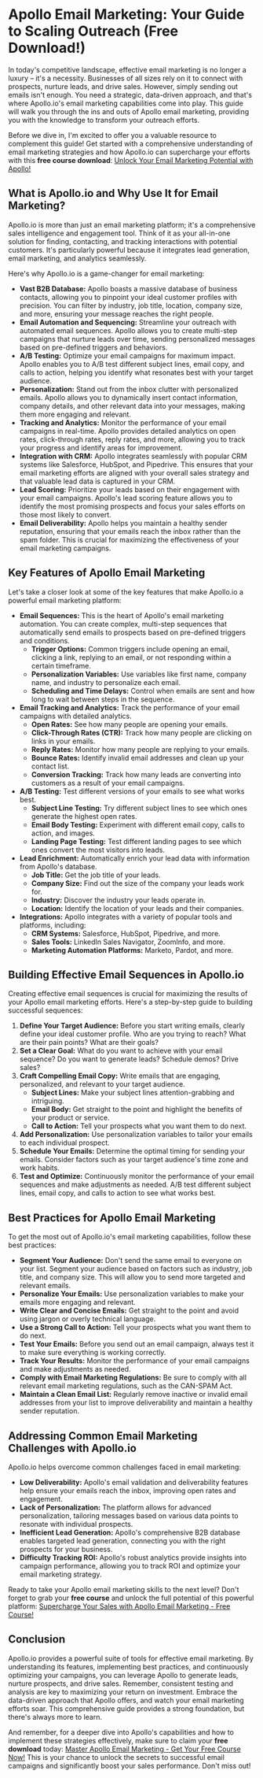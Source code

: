 # Apollo Email Marketing: Your Guide to Scaling Outreach (Free Download!)

In today's competitive landscape, effective email marketing is no longer a luxury – it's a necessity. Businesses of all sizes rely on it to connect with prospects, nurture leads, and drive sales. However, simply sending out emails isn't enough. You need a strategic, data-driven approach, and that's where Apollo.io's email marketing capabilities come into play. This guide will walk you through the ins and outs of Apollo email marketing, providing you with the knowledge to transform your outreach efforts.

Before we dive in, I'm excited to offer you a valuable resource to complement this guide! Get started with a comprehensive understanding of email marketing strategies and how Apollo.io can supercharge your efforts with this **free course download**: [Unlock Your Email Marketing Potential with Apollo!](https://udemywork.com/apollo-email-marketing)

## What is Apollo.io and Why Use It for Email Marketing?

Apollo.io is more than just an email marketing platform; it's a comprehensive sales intelligence and engagement tool.  Think of it as your all-in-one solution for finding, contacting, and tracking interactions with potential customers. It's particularly powerful because it integrates lead generation, email marketing, and analytics seamlessly.

Here's why Apollo.io is a game-changer for email marketing:

*   **Vast B2B Database:** Apollo boasts a massive database of business contacts, allowing you to pinpoint your ideal customer profiles with precision. You can filter by industry, job title, location, company size, and more, ensuring your message reaches the right people.
*   **Email Automation and Sequencing:** Streamline your outreach with automated email sequences. Apollo allows you to create multi-step campaigns that nurture leads over time, sending personalized messages based on pre-defined triggers and behaviors.
*   **A/B Testing:** Optimize your email campaigns for maximum impact. Apollo enables you to A/B test different subject lines, email copy, and calls to action, helping you identify what resonates best with your target audience.
*   **Personalization:** Stand out from the inbox clutter with personalized emails. Apollo allows you to dynamically insert contact information, company details, and other relevant data into your messages, making them more engaging and relevant.
*   **Tracking and Analytics:**  Monitor the performance of your email campaigns in real-time.  Apollo provides detailed analytics on open rates, click-through rates, reply rates, and more, allowing you to track your progress and identify areas for improvement.
*   **Integration with CRM:**  Apollo integrates seamlessly with popular CRM systems like Salesforce, HubSpot, and Pipedrive. This ensures that your email marketing efforts are aligned with your overall sales strategy and that valuable lead data is captured in your CRM.
*   **Lead Scoring:** Prioritize your leads based on their engagement with your email campaigns. Apollo's lead scoring feature allows you to identify the most promising prospects and focus your sales efforts on those most likely to convert.
*   **Email Deliverability:** Apollo helps you maintain a healthy sender reputation, ensuring that your emails reach the inbox rather than the spam folder. This is crucial for maximizing the effectiveness of your email marketing campaigns.

## Key Features of Apollo Email Marketing

Let's take a closer look at some of the key features that make Apollo.io a powerful email marketing platform:

*   **Email Sequences:** This is the heart of Apollo's email marketing automation. You can create complex, multi-step sequences that automatically send emails to prospects based on pre-defined triggers and conditions.
    *   **Trigger Options:** Common triggers include opening an email, clicking a link, replying to an email, or not responding within a certain timeframe.
    *   **Personalization Variables:** Use variables like first name, company name, and industry to personalize each email.
    *   **Scheduling and Time Delays:** Control when emails are sent and how long to wait between steps in the sequence.
*   **Email Tracking and Analytics:** Track the performance of your email campaigns with detailed analytics.
    *   **Open Rates:** See how many people are opening your emails.
    *   **Click-Through Rates (CTR):** Track how many people are clicking on links in your emails.
    *   **Reply Rates:** Monitor how many people are replying to your emails.
    *   **Bounce Rates:** Identify invalid email addresses and clean up your contact list.
    *   **Conversion Tracking:** Track how many leads are converting into customers as a result of your email campaigns.
*   **A/B Testing:** Test different versions of your emails to see what works best.
    *   **Subject Line Testing:** Try different subject lines to see which ones generate the highest open rates.
    *   **Email Body Testing:** Experiment with different email copy, calls to action, and images.
    *   **Landing Page Testing:**  Test different landing pages to see which ones convert the most visitors into leads.
*   **Lead Enrichment:**  Automatically enrich your lead data with information from Apollo's database.
    *   **Job Title:**  Get the job title of your leads.
    *   **Company Size:**  Find out the size of the company your leads work for.
    *   **Industry:**  Discover the industry your leads operate in.
    *   **Location:**  Identify the location of your leads and their companies.
*   **Integrations:** Apollo integrates with a variety of popular tools and platforms, including:
    *   **CRM Systems:** Salesforce, HubSpot, Pipedrive, and more.
    *   **Sales Tools:** LinkedIn Sales Navigator, ZoomInfo, and more.
    *   **Marketing Automation Platforms:** Marketo, Pardot, and more.

## Building Effective Email Sequences in Apollo.io

Creating effective email sequences is crucial for maximizing the results of your Apollo email marketing efforts. Here's a step-by-step guide to building successful sequences:

1.  **Define Your Target Audience:** Before you start writing emails, clearly define your ideal customer profile.  Who are you trying to reach? What are their pain points? What are their goals?
2.  **Set a Clear Goal:** What do you want to achieve with your email sequence?  Do you want to generate leads? Schedule demos? Drive sales?
3.  **Craft Compelling Email Copy:**  Write emails that are engaging, personalized, and relevant to your target audience.
    *   **Subject Lines:**  Make your subject lines attention-grabbing and intriguing.
    *   **Email Body:**  Get straight to the point and highlight the benefits of your product or service.
    *   **Call to Action:**  Tell your prospects what you want them to do next.
4.  **Add Personalization:**  Use personalization variables to tailor your emails to each individual prospect.
5.  **Schedule Your Emails:**  Determine the optimal timing for sending your emails. Consider factors such as your target audience's time zone and work habits.
6.  **Test and Optimize:**  Continuously monitor the performance of your email sequences and make adjustments as needed. A/B test different subject lines, email copy, and calls to action to see what works best.

## Best Practices for Apollo Email Marketing

To get the most out of Apollo.io's email marketing capabilities, follow these best practices:

*   **Segment Your Audience:**  Don't send the same email to everyone on your list. Segment your audience based on factors such as industry, job title, and company size. This will allow you to send more targeted and relevant emails.
*   **Personalize Your Emails:**  Use personalization variables to make your emails more engaging and relevant.
*   **Write Clear and Concise Emails:**  Get straight to the point and avoid using jargon or overly technical language.
*   **Use a Strong Call to Action:**  Tell your prospects what you want them to do next.
*   **Test Your Emails:**  Before you send out an email campaign, always test it to make sure everything is working correctly.
*   **Track Your Results:**  Monitor the performance of your email campaigns and make adjustments as needed.
*   **Comply with Email Marketing Regulations:**  Be sure to comply with all relevant email marketing regulations, such as the CAN-SPAM Act.
*   **Maintain a Clean Email List:** Regularly remove inactive or invalid email addresses from your list to improve deliverability and maintain a healthy sender reputation.

## Addressing Common Email Marketing Challenges with Apollo.io

Apollo.io helps overcome common challenges faced in email marketing:

*   **Low Deliverability:** Apollo's email validation and deliverability features help ensure your emails reach the inbox, improving open rates and engagement.
*   **Lack of Personalization:** The platform allows for advanced personalization, tailoring messages based on various data points to resonate with individual prospects.
*   **Inefficient Lead Generation:** Apollo's comprehensive B2B database enables targeted lead generation, connecting you with the right prospects for your business.
*   **Difficulty Tracking ROI:** Apollo's robust analytics provide insights into campaign performance, allowing you to track ROI and optimize your email marketing strategy.

Ready to take your Apollo email marketing skills to the next level? Don't forget to grab your **free course** and unlock the full potential of this powerful platform: [Supercharge Your Sales with Apollo Email Marketing - Free Course!](https://udemywork.com/apollo-email-marketing)

## Conclusion

Apollo.io provides a powerful suite of tools for effective email marketing. By understanding its features, implementing best practices, and continuously optimizing your campaigns, you can leverage Apollo to generate leads, nurture prospects, and drive sales. Remember, consistent testing and analysis are key to maximizing your return on investment. Embrace the data-driven approach that Apollo offers, and watch your email marketing efforts soar. This comprehensive guide provides a strong foundation, but there's always more to learn.

And remember, for a deeper dive into Apollo's capabilities and how to implement these strategies effectively, make sure to claim your **free download** today: [Master Apollo Email Marketing - Get Your Free Course Now!](https://udemywork.com/apollo-email-marketing) This is your chance to unlock the secrets to successful email campaigns and significantly boost your sales performance. Don't miss out!
